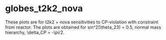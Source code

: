 # globes_t2k2_nova
These plots are for t2k2 + nova sensitivities to CP-violation with constraint from reactor.
The plots are obtained for sin^2(\theta_23) = 0.5, normal mass hierarchy, \delta_CP = -\pi/2. 
